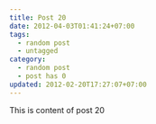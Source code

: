 ```yaml
---
title: Post 20
date: 2012-04-03T01:41:24+07:00
tags:
  - random post
  - untagged
category:
  - random post
  - post has 0
updated: 2012-02-20T17:27:07+07:00
---
```

This is content of post 20